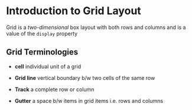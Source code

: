 # Introduction to Grid Layout

Grid is a *two-dimensional* box layout with both rows and columns and is a value
of the `display` property

## Grid Terminologies

- **cell** individual unit of a grid

- **Grid line** vertical boundary b/w two cells of the same row

- **Track** a complete row or column

- **Gutter** a space b/w items in grid items i.e. rows and columns
